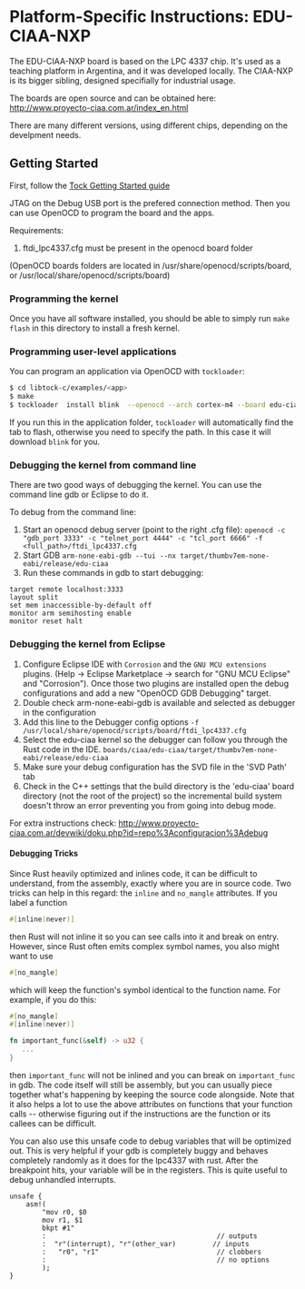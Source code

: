 Platform-Specific Instructions: EDU-CIAA-NXP
===================================

The EDU-CIAA-NXP board is based on the LPC 4337 chip.
It's used as a teaching platform in Argentina, and it was
developed locally. The CIAA-NXP is its bigger sibling, designed
specifially for industrial usage.

The boards are open source and can be obtained here: http://www.proyecto-ciaa.com.ar/index_en.html

There are many different versions, using different chips, depending on the
develpment needs.

## Getting Started

First, follow the [Tock Getting Started guide](../../doc/Getting_Started.md)

JTAG on the Debug USB port is the prefered connection method.
Then you can use OpenOCD to program the board and the apps.

Requirements:
1. ftdi_lpc4337.cfg must be present in the openocd board folder 

(OpenOCD boards folders are located in /usr/share/openocd/scripts/board,
or /usr/local/share/openocd/scripts/board)

### Programming the kernel

Once you have all software installed, you should be able to simply run
`make flash` in this directory to install a fresh kernel.

### Programming user-level applications

You can program an application via OpenOCD with `tockloader`:
 

```bash
$ cd libtock-c/examples/<app>
$ make
$ tockloader  install blink  --openocd --arch cortex-m4 --board edu-ciaa --openocd-board ftdi_lpc4337.cfg -a 0x000000001a040000 --openocd-options "noreset" --page-size 512 --openocd-commands "program=flash write_image erase {{binary}} {address:#x};verify_image {{binary}} {address:#x};"
```

If you run this in the application folder, `tockloader` will automatically
find the tab to flash, otherwise you need to specify the path. In this case it will download `blink` for you.

### Debugging the kernel from command line

There are two good ways of debugging the kernel. You can use the command line gdb or Eclipse to do it.

To debug from the command line:
1. Start an openocd debug server (point to the right .cfg file):
`openocd -c "gdb_port 3333" -c "telnet_port 4444" -c "tcl_port 6666" -f <full_path>/ftdi_lpc4337.cfg`
2. Start GDB
`arm-none-eabi-gdb --tui --nx target/thumbv7em-none-eabi/release/edu-ciaa`
3. Run these commands in gdb to start debugging:

```
target remote localhost:3333
layout split
set mem inaccessible-by-default off
monitor arm semihosting enable
monitor reset halt

```

### Debugging the kernel from Eclipse
1. Configure Eclipse IDE with `Corrosion` and the `GNU MCU extensions` plugins. (Help -> Eclipse Marketplace -> search for "GNU  MCU Eclipse" and "Corrosion"). Once those two plugins are installed open the debug configurations and add a new "OpenOCD GDB Debugging" target.
2. Double check arm-none-eabi-gdb is available and selected as debugger in the configuration
3. Add this line to the Debugger config options `-f /usr/local/share/openocd/scripts/board/ftdi_lpc4337.cfg`
4. Select the edu-ciaa kernel so the debugger can follow you through the Rust code in the IDE. `boards/ciaa/edu-ciaa/target/thumbv7em-none-eabi/release/edu-ciaa`
5. Make sure your debug configuration has the SVD file in the 'SVD Path' tab
6. Check in the C++ settings that the build directory is the 'edu-ciaa' board directory (not the root of the project) so the incremental build system doesn't throw an error preventing you from going into debug mode.

For extra instructions check:
http://www.proyecto-ciaa.com.ar/devwiki/doku.php?id=repo%3Aconfiguracion%3Adebug


#### Debugging Tricks

Since Rust heavily optimized and inlines code, it can be difficult to
understand, from the assembly, exactly where you are in source code. Two
tricks can help in this regard: the ``inline`` and ``no_mangle`` attributes. If you label a function

```rust
#[inline(never)]
```

then Rust will not inline it so you can see calls into it and break on
entry. However, since Rust often emits complex symbol names, you also
might want to use

```rust
#[no_mangle]
```

which will keep the function's symbol identical to the function name.
For example, if you do this:

```rust
#[no_mangle]
#[inline(never)]

fn important_func(&self) -> u32 {
   ...
}
```

then `important_func` will not be inlined and you can break on
`important_func` in gdb. The code itself will still be assembly, but
you can usually piece together what's happening by keeping the source
code alongside. Note that it also helps a lot to use the above
attributes on functions that your function calls -- otherwise figuring
out if the instructions are the function or its callees can be
difficult.

You can also use this unsafe code to debug variables that will be optimized out.
This is very helpful if your gdb is completely buggy and behaves completely randomly as it does for the lpc4337 with rust.
After the breakpoint hits, your variable will be in the registers. This is quite useful to debug
unhandled interrupts.

```
unsafe {
    asm!(
        "mov r0, $0
        mov r1, $1
        bkpt #1"
        :                                          // outputs
        :  "r"(interrupt), "r"(other_var)         // inputs
        :   "r0", "r1"                             // clobbers
        :                                          // no options
        );
}
```

